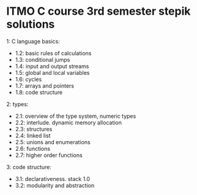 # ITMO C course 3rd semester stepik solutions  
1: C language basics:  
- 1.2: basic rules of calculations
- 1.3: conditional jumps
- 1.4: input and output streams
- 1.5: global and local variables
- 1.6: cycles
- 1.7: arrays and pointers
- 1.8: code structure

2: types:
- 2.1: overview of the type system, numeric types  
- 2.2: interlude. dynamic memory allocation  
- 2.3: structures  
- 2.4: linked list  
- 2.5: unions and enumerations  
- 2.6: functions  
- 2.7: higher order functions

3: code structure:
- 3.1: declarativeness. stack 1.0
- 3.2: modularity and abstraction
